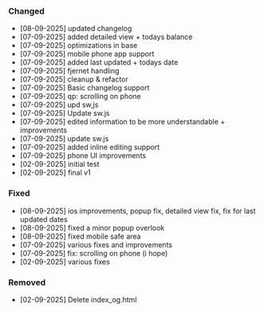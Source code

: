 
### Changed
- [08-09-2025] updated changelog
- [07-09-2025] added detailed view + todays balance
- [07-09-2025] optimizations in base
- [07-09-2025] mobile phone app support
- [07-09-2025] added last updated + todays date
- [07-09-2025] fjernet handling
- [07-09-2025] cleanup & refactor
- [07-09-2025] Basic changelog support
- [07-09-2025] qp: scrolling on phone
- [07-09-2025] upd sw,js
- [07-09-2025] Update sw.js
- [07-09-2025] edited information to be more understandable + improvements
- [07-09-2025] update sw.js
- [07-09-2025] added inline editing support
- [07-09-2025] phone UI improvements
- [02-09-2025] initial test
- [02-09-2025] final v1

### Fixed
- [08-09-2025] ios improvements, popup fix, detailed view fix, fix for last updated dates
- [08-09-2025] fixed a minor popup overlook
- [08-09-2025] fixed mobile safe area
- [07-09-2025] various fixes and improvements
- [07-09-2025] fix: scrolling on phone (i hope)
- [02-09-2025] various fixes

### Removed
- [02-09-2025] Delete index_og.html

